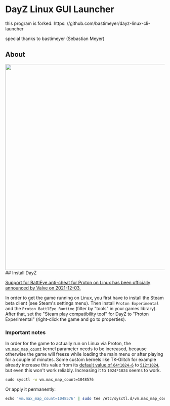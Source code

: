 DayZ Linux GUI Launcher
====
this program is forked: https: //github.com/bastimeyer/dayz-linux-cli-launcher

special thanks to bastimeyer (Sebastian Meyer)




## About

 <img src="https://cdn.discordapp.com/attachments/504344062485069828/924484233043521627/unknown.png" width="650">
## Install DayZ

[Support for BattlEye anti-cheat for Proton on Linux has been officially announced by Valve on 2021-12-03.][battleye-announcement]

In order to get the game running on Linux, you first have to install the Steam beta client (see Steam's settings menu). Then install `Proton Experimental` and the `Proton BattlEye Runtime` (filter by "tools" in your games library). After that, set the "Steam play compatibility tool" for DayZ to "Proton Experimental" (right-click the game and go to properties).

### Important notes

In order for the game to actually run on Linux via Proton, the [`vm.max_map_count`][vm.max_map_count] kernel parameter needs to be increased, because otherwise the game will freeze while loading the main menu or after playing for a couple of minutes. Some custom kernels like TK-Glitch for example already increase this value from its [default value of `64*1024-6`][vm.max_map_count-default] to [`512*1024`][tkg-kernel-patch], but even this won't work reliably. Increasing it to `1024*1024` seems to work.

```sh
​sudo sysctl -w vm.max_map_count=1048576
```

Or apply it permanently:

```sh
​echo 'vm.max_map_count=1048576' | sudo tee /etc/sysctl.d/vm.max_map_count.conf
```


  [battleye-announcement]: https://store.steampowered.com/news/group/4145017/view/3104663180636096966
  [vm.max_map_count]: https://github.com/torvalds/linux/blob/v5.15/Documentation/admin-guide/sysctl/vm.rst#max_map_count
  [vm.max_map_count-default]: https://github.com/torvalds/linux/blob/v5.15/include/linux/mm.h#L185-L202
  [tkg-kernel-patch]: https://github.com/Frogging-Family/linux-tkg/blob/db405096bd7fb52656fc53f7c5ee87e7fe2f99c9/linux-tkg-patches/5.15/0003-glitched-base.patch#L477-L534
